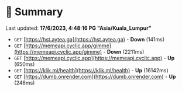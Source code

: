 # 📖 Summary
Last updated: **17/6/2023, 4:48:16 PG "Asia/Kuala_Lumpur"**

- `GET` [https://hst.aytea.ga](https://hst.aytea.ga) - **Down** (141ms)
- `GET` [https://memeapi.cyclic.app/gimme](https://memeapi.cyclic.app/gimme) - **Down** (2211ms)
- `GET` [https://memeapi.cyclic.app](https://memeapi.cyclic.app) - **Up** (650ms)
- `GET` [https://klik.ml/health](https://klik.ml/health) - **Up** (16142ms)
- `GET` [https://dumb.onrender.com](https://dumb.onrender.com) - **Up** (246ms)
